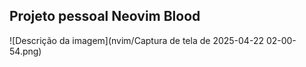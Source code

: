 ## Projeto pessoal Neovim Blood

![Descrição da imagem](nvim/Captura de tela de 2025-04-22 02-00-54.png)
